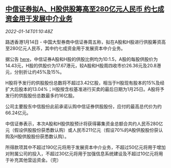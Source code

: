 <!--1642123862000-->
[中信证券拟A、H股供股筹高至280亿元人民币 约七成资金用于发展中介业务](https://cn.reuters.com/article/citic-securities-stock-issue-financing-0-idCNKBS2JO029)
------

<div><i>2022-01-14T01:10:48Z</i></div><p>路透香港1月14日 - 中国大型券商中信证券周五称，拟在A股和H股进行供股筹资高至280亿元人民币，其中约七成资金用于发展资本中介业务。</p><p>据公告 <a href="https://www1.hkexnews.hk/listedco/listconews/sehk/2022/0114/2022011400038_c.pdf">here</a>，中信证券A股和H股的供股比例均为10:1.5，A股的每股供股价为14.43元，H股的供股价为17.67港元，较A股和H股周四收市价26.36元及20.8港元，分别折让约45%及15%。</p><p>H股将予发行的供股股份总数将不超过3.42亿股，相当于H股现有股本的15%及经扩大后股本的13.04%；H股按含权基准进行买卖的最后日期为1月25日。A股将予发行的供股股份总数最多约16亿股。</p><p>公司主要股东中信股份此前承诺认购中信证券供股股份，应付的最高总代价为约66.24亿元。</p><p>中信证券表示，本次A股和H股供股预计将获得募集资金总额合共约人民币280亿元（假设供股股份获悉数认购）或人民币211亿元（假设70%的A股供股股份获认购及H股供股股份获悉数认购）。</p><p>所得款项其中不超过190亿元将用于发展资本中介业务，不超过50亿元将用于增加对附属公司的投入，不超过30亿元将用于加强信息系统建设及不超过10亿元将用于补充其他营运资金。（完）</p>
